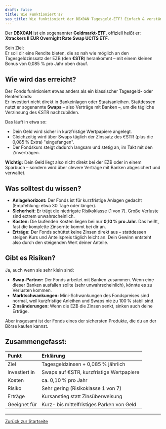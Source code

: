 ```yaml
---
draft: false
title: Wie Funktioniert's?
seo_title: Wie funktioniert der DBX0AN Tagesgeld-ETF? Einfach & verständlich erklärt
---
```


Der **DBX0AN** ist ein sogenannter **Geldmarkt-ETF**, offiziell heißt er:  
**Xtrackers II EUR Overnight Rate Swap UCITS ETF**.

Sein Ziel:  
Er soll dir eine Rendite bieten, die so nah wie möglich an den Tagesgeldzinssatz der EZB (den **€STR**) herankommt – mit einem kleinen Bonus von 0,085 % pro Jahr oben drauf.

## Wie wird das erreicht?

Der Fonds funktioniert etwas anders als ein klassischer Tagesgeld- oder Rentenfonds:  
Er investiert nicht direkt in Bankeinlagen oder Staatsanleihen. Stattdessen nutzt er sogenannte **Swaps** – also Verträge mit Banken –, um die tägliche Verzinsung des €STR nachzubilden.

Das läuft in etwa so:
- Dein Geld wird sicher in kurzfristige Wertpapiere angelegt.
- Gleichzeitig wird über Swaps täglich der Zinssatz des €STR (plus die 0,085 % Extra) "eingefangen".
- Der Fondskurs steigt dadurch langsam und stetig an, im Takt mit den Zinserträgen.

**Wichtig:** Dein Geld liegt also nicht direkt bei der EZB oder in einem Sparbuch – sondern wird über clevere Verträge mit Banken abgesichert und verwaltet.

## Was solltest du wissen?

- **Anlagehorizont:** Der Fonds ist für kurzfristige Anlagen gedacht (Empfehlung: etwa 30 Tage oder länger).
- **Sicherheit:** Er trägt die niedrigste Risikoklasse (1 von 7). Große Verluste sind extrem unwahrscheinlich.
- **Kosten:** Die laufenden Kosten liegen bei nur **0,10 % pro Jahr**. Das heißt, fast die komplette Zinsernte kommt bei dir an.
- **Erträge:** Der Fonds schüttet keine Zinsen direkt aus – stattdessen steigen Kurs und Anteilspreis täglich leicht an. Dein Gewinn entsteht also durch den steigenden Wert deiner Anteile.

## Gibt es Risiken?

Ja, auch wenn sie sehr klein sind:
- **Swap-Partner:** Der Fonds arbeitet mit Banken zusammen. Wenn eine dieser Banken ausfallen sollte (sehr unwahrscheinlich), könnte es zu Verlusten kommen.
- **Marktschwankungen:** Mini-Schwankungen des Fondspreises sind normal, weil kurzfristige Anleihen und Swaps nie zu 100 % stabil sind.
- **Zinsänderungen:** Wenn die EZB die Zinsen senkt, sinken auch deine Erträge.

Aber insgesamt ist der Fonds eines der sichersten Produkte, die du an der Börse kaufen kannst.

## Zusammengefasst:

| Punkt                     | Erklärung                                                |
|:---------------------------|:---------------------------------------------------------|
| Ziel                       | Tagesgeldzinsen + 0,085 % jährlich                       |
| Investiert in              | Swaps auf €STR, kurzfristige Wertpapiere                  |
| Kosten                     | ca. 0,10 % pro Jahr                                       |
| Risiko                     | Sehr gering (Risikoklasse 1 von 7)                        |
| Erträge                    | Kursanstieg statt Zinsüberweisung                         |
| Geeignet für               | Kurz- bis mittelfristiges Parken von Geld                 |

---

[Zurück zur Startseite](/)
